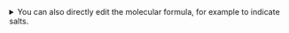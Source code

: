<details>
    <summary>
    You can also directly edit the molecular formula, for example to indicate salts.
    </summary>
    <div>

## Information about molecular formula

While the molecular formula is calculated automatically from the chemical structure it is sometimes useful to directly edit the molecular formula.

When you enter the molecular formula you may use the '.' to separate salt and also
add charges in each part of the molecule.

You will see an information about the molecular weight and monoisotopic mass of all
the parts of the molecule in the `Molecular formula information box`

![](mfInfo.png)

</div>

</details>

